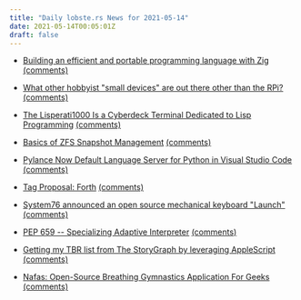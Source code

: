 ```yaml
---
title: "Daily lobste.rs News for 2021-05-14"
date: 2021-05-14T00:05:01Z
draft: false
---
```






- [Building an efficient and portable programming language with Zig](https://www.fastly.com/blog/building-an-efficient-and-portable-programming-language-with-zig)
  [(comments)](https://lobste.rs/s/qv9fgc/building_efficient_portable)



- [What other hobbyist "small devices" are out there other than the RPi?]()
  [(comments)](https://lobste.rs/s/uhrh3e/what_other_hobbyist_small_devices_are_out)



- [The Lisperati1000 Is a Cyberdeck Terminal Dedicated to Lisp Programming](https://www.hackster.io/news/the-lisperati1000-is-a-cyberdeck-terminal-dedicated-to-lisp-programming-bb564f2ffcff)
  [(comments)](https://lobste.rs/s/egjz1c/lisperati1000_is_cyberdeck_terminal)



- [Basics of ZFS Snapshot Management](https://klarasystems.com/articles/basics-of-zfs-snapshot-management/)
  [(comments)](https://lobste.rs/s/jgixbw/basics_zfs_snapshot_management)



- [Pylance Now Default Language Server for Python in Visual Studio Code](https://visualstudiomagazine.com/articles/2021/05/11/vscode-python-may21.aspx?m=1)
  [(comments)](https://lobste.rs/s/9zqyoh/pylance_now_default_language_server_for)



- [Tag Proposal: Forth]()
  [(comments)](https://lobste.rs/s/ijpdeu/tag_proposal_forth)



- [System76 announced an open source mechanical keyboard "Launch"](https://system76.com/accessories/launch)
  [(comments)](https://lobste.rs/s/kvz8ct/system76_announced_open_source)



- [PEP 659 -- Specializing Adaptive Interpreter](https://www.python.org/dev/peps/pep-0659/)
  [(comments)](https://lobste.rs/s/r3smbl/pep_659_specializing_adaptive)



- [Getting my TBR list from The StoryGraph by leveraging AppleScript](https://andregarzia.com/2021/05/getting-my-tbr-list-from-the-storygraph-by-leveraging-applescript.html)
  [(comments)](https://lobste.rs/s/3exenl/getting_my_tbr_list_from_storygraph_by)



- [Nafas: Open-Source Breathing Gymnastics Application For Geeks](https://github.com/sepandhaghighi/nafas)
  [(comments)](https://lobste.rs/s/bz3ju1/nafas_open_source_breathing_gymnastics)


